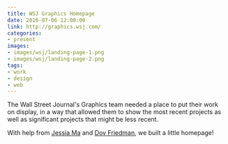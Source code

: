 ```yaml
---
title: WSJ Graphics Homepage
date: 2016-07-06 12:00:00
link: http://graphics.wsj.com/
categories:
- present
images:
- images/wsj/landing-page-1.png
- images/wsj/landing-page-2.png
tags:
- work
- design
- web
---
```

The Wall Street Journal's Graphics team needed a place to put their work on display, in a way that allowed them to show the most recent projects as well as significant projects that might be less recent.

With help from [Jessia Ma](http://jessiama.com) and [Dov Friedman](http://www.dovfriedman.com/), we built a little homepage!

